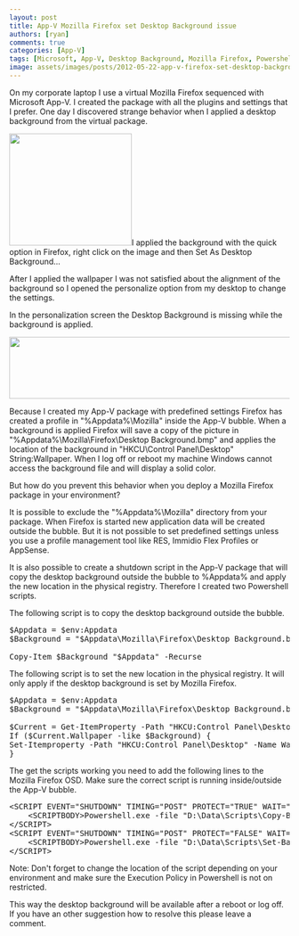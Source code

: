 ```yaml
---
layout: post
title: App-V Mozilla Firefox set Desktop Background issue
authors: [ryan]
comments: true
categories: [App-V]
tags: [Microsoft, App-V, Desktop Background, Mozilla Firefox, Powershell]
image: assets/images/posts/2012-05-22-app-v-firefox-set-desktop-background/app-v-mozilla-firefox-set-desktop-background-issue-feature-image.png
---
```

On my corporate laptop I use a virtual Mozilla Firefox sequenced with Microsoft App-V. I created the package with all the plugins and settings that I prefer. One day I discovered strange behavior when I applied a desktop background from the virtual package.

<img class="alignright size-full wp-image-1527" title="" src="{{site.baseurl}}/assets/images/posts/2012-05-22-app-v-firefox-set-desktop-background/firefox-set-wallpaper.png" alt="" width="220" height="201" />I applied the background with the quick option in Firefox, right click on the image and then Set As Desktop Background...

After I applied the wallpaper I was not satisfied about the alignment of the background so I opened the personalize option from my desktop to change the settings.

In the personalization screen the Desktop Background is missing while the background is applied.

<img class="alignnone size-full wp-image-1529" title="" src="{{site.baseurl}}/assets/images/posts/2012-05-22-app-v-firefox-set-desktop-background/firefox-desktop-personlize.png" alt="" width="621" height="111" />

Because I created my App-V package with predefined settings Firefox has created a profile in "%Appdata%\Mozilla\" inside the App-V bubble. When a background is applied Firefox will save a copy of the picture in "%Appdata%\Mozilla\Firefox\Desktop Background.bmp" and applies the location of the background in "HKCU\Control Panel\Desktop" String:Wallpaper. When I log off or reboot my machine Windows cannot access the background file and will display a solid color.

But how do you prevent this behavior when you deploy a Mozilla Firefox package in your environment?

It is possible to exclude the "%Appdata%\Mozilla" directory from your package. When Firefox is started new application data will be created outside the bubble. But it is not possible to set predefined settings unless you use a profile management tool like RES, Immidio Flex Profiles or AppSense.

It is also possible to create a shutdown script in the App-V package that will copy the desktop background outside the bubble to %Appdata% and apply the new location in the physical registry. Therefore I created two Powershell scripts.

The following script is to copy the desktop background outside the bubble.
<pre class="lang:ps decode:true brush: powershell; gutter: false">$Appdata = $env:Appdata
$Background = "$Appdata\Mozilla\Firefox\Desktop Background.bmp"

Copy-Item $Background "$Appdata" -Recurse</pre>
The following script is to set the new location in the physical registry. It will only apply if the desktop background is set by Mozilla Firefox.
<pre class="lang:ps decode:true brush: powershell; gutter: false">$Appdata = $env:Appdata
$Background = "$Appdata\Mozilla\Firefox\Desktop Background.bmp"

$Current = Get-ItemProperty -Path "HKCU:Control Panel\Desktop"
If ($Current.Wallpaper -like $Background) {
Set-Itemproperty -Path "HKCU:Control Panel\Desktop" -Name WallPaper -Value "$Appdata\Desktop Background.bmp"
}</pre>
The get the scripts working you need to add the following lines to the Mozilla Firefox OSD. Make sure the correct script is running inside/outside the App-V bubble.
<pre class="lang:xhtml decode:true brush: html; gutter: false ">&lt;SCRIPT EVENT="SHUTDOWN" TIMING="POST" PROTECT="TRUE" WAIT="TRUE" TIMEOUT=""&gt;
	&lt;SCRIPTBODY&gt;Powershell.exe -file "D:\Data\Scripts\Copy-Background.ps1"&lt;/SCRIPTBODY&gt;
&lt;/SCRIPT&gt;
&lt;SCRIPT EVENT="SHUTDOWN" TIMING="POST" PROTECT="FALSE" WAIT="TRUE" TIMEOUT=""&gt;
	&lt;SCRIPTBODY&gt;Powershell.exe -file "D:\Data\Scripts\Set-Background.ps1"&lt;/SCRIPTBODY&gt;
&lt;/SCRIPT&gt;</pre>
Note: Don't forget to change the location of the script depending on your environment and make sure the Execution Policy in Powershell is not on restricted.

This way the desktop background will be available after a reboot or log off. If you have an other suggestion how to resolve this please leave a comment.
